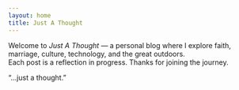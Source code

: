 ```yaml
---
layout: home
title: Just A Thought
---
```


Welcome to *Just A Thought* — a personal blog where I explore faith, marriage, culture, technology, and the great outdoors.  
Each post is a reflection in progress. Thanks for joining the journey.

“…just a thought.”

